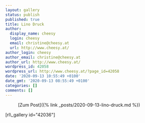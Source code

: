 ```yaml
---
layout: gallery
status: publish
published: true
title: Lino Druck
author:
  display_name: cheesy
  login: cheesy
  email: christine@cheesy.at
  url: http://www.cheesy.at/
author_login: cheesy
author_email: christine@cheesy.at
author_url: http://www.cheesy.at/
wordpress_id: 42058
wordpress_url: http://www.cheesy.at/?page_id=42058
date: '2020-09-13 10:55:49 +0100'
date_gmt: '2020-09-13 08:55:49 +0100'
categories: []
comments: []
---
```

<!-- wp:core-embed/wordpress {"url":"http://www.cheesy.at/2020/09/lino-druck/","type":"rich","providerNameSlug":"cheesy-at","className":""} -->
<figure class="wp-block-embed-wordpress wp-block-embed is-type-rich is-provider-cheesy-at">
<div class="wp-block-embed__wrapper">
[Zum Post]({% link _posts/2020-09-13-lino-druck.md %})
</div>
</figure>
<!-- /wp:core-embed/wordpress -->
<!-- wp:paragraph -->
[rl\_gallery id="42036"]
<!-- /wp:paragraph -->

